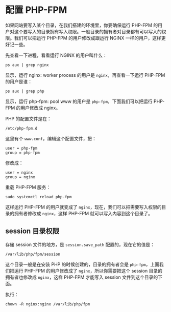 # 配置 PHP-FPM

如果网站要写入某个目录，在我们搭建的环境里，你要确保运行 PHP-FPM 的用户对这个要写入的目录拥有写入权限。一般目录的拥有者对目录都有可以写入的权限。我们可以把运行 PHP-FPM 的用户修改成跟运行 NGINX 一样的用户，这样更好记一些。

先查看一下进程，看看运行 NGINX 的用户叫什么：

```
ps aux | grep nginx
```

显示，运行 nginx: worker process 的用户是 `nginx`，再查看一下运行 PHP-FPM 的用户是谁：

```
ps aux | grep php
```

显示，运行 php-fpm: pool www 的用户是 `php-fpm`，下面我们可以把运行 PHP-FPM 的用户修改成 nginx。

PHP 的配置文件是在：

```
/etc/php-fpm.d
```

这里有个 `www.conf`，编辑这个配置文件，把：

```
user = php-fpm
group = php-fpm
```

修改成：

```
user = nginx
group = nginx
```

重载 PHP-FPM 服务：

```
sudo systemctl reload php-fpm
```

这样运行 PHP-FPM 的用户就变成了 `nginx`，现在，我们可以把需要写入权限的目录的拥有者修改成 `nginx`，这样 PHP-FPM 就可以写入内容到这个目录了。

## session 目录权限

存储 session 文件的地方，是 `session.save_path`  配置的，现在它的值是：

```
/var/lib/php/fpm/session
```

这个目录一般是在安装 PHP 的时候创建的，目录的拥有者会是 `php-fpm`，上面我们把运行 PHP-FPM 的用户修改成了 `nginx`，所以你需要把这个 session 目录的拥有者也修改成 `nginx`，这样 PHP-FPM 才能写入 session 文件到这个目录的下面。

执行：

```
chown -R nginx:nginx /var/lib/php/fpm
```





